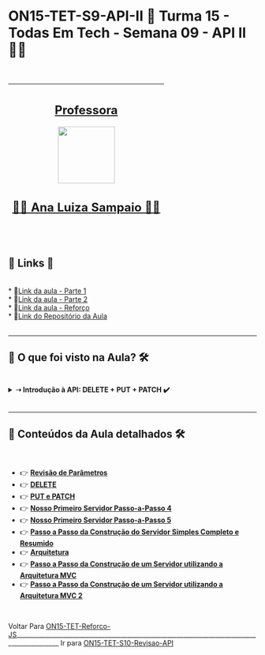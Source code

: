 # ON15-TET-S9-API-II 🤝 Turma 15 - Todas Em Tech - Semana 09 - API II 👩‍💻
</br>
<div align="center">

| [<h2>Professora</h2><img src="https://avatars.githubusercontent.com/u/49498707?v=4" width=115><br><h2>👩‍🏫 Ana Luiza Sampaio ✍🏽</h2>](https://github.com/analuizasampaio) | 
| :---: | 

</div>
</br>
<div>
  <summary>
    <h2>🔗 Links 🔗</h2>
  </summary>
  </br>
  <div>    
    * 📌<a href="https://www.youtube.com/watch?v=LbLVhgQhox4&list=PLymAQGA_lVagCUqYtEgogYohW4KJil1Qw&index=24">Link da aula - Parte 1</a>
    <br/>    
    * 📌<a href="https://www.youtube.com/watch?v=I-iwTDuIzqM&list=PLymAQGA_lVagCUqYtEgogYohW4KJil1Qw&index=25">Link da aula - Parte 2</a>
    <br/>
    * 📌<a href="https://www.youtube.com/watch?v=Q0jgct4_HjI&list=PLymAQGA_lVagCUqYtEgogYohW4KJil1Qw&index=26">Link da aula - Reforço</a>
    <br/>
    * 📌<a href="https://github.com/reprograma/ON15-TET-S9-API-II">Link do Repositório da Aula</a>
    <br/>
  </div>
</div>
</br>

___
##  👀 O que foi visto na Aula? 🛠️
</br>
<details>
    <summary>
      <strong>➝ Introdução à API: DELETE + PUT + PATCH ✔️</strong>
    </summary>    
    <div align="left">        
      <table border=1>             
        <tr>
          <td align="center">👉</td>                
          <td>DELETE</td>                
          <td align="center">✅</td>
        </tr>
        <tr> 
          <td align="center">👉</td>
          <td>PUT</td>                
          <td align="center">✅</td>
        </tr>
        <tr>    
          <td align="center">👉</td>            
          <td>PATCH</td>                
          <td align="center">✅</td>
        </tr>	
      </table>               
    </div>
</details>
</br>

___
##  🔨 Conteúdos da Aula detalhados 🛠️
</br>

  * 👉 [**Revisão de Parâmetros**](readme/README1.md)
  * 👉 [**DELETE**](readme/README2.md)
  * 👉 [**PUT e PATCH**](readme/README5.md)
  * 👉 [**Nosso Primeiro Servidor Passo-a-Passo 4**](readme/README3.md)
  * 👉 [**Nosso Primeiro Servidor Passo-a-Passo 5**](readme/README6.md)
  * 👉 [**Passo a Passo da Construção do Servidor Simples Completo e Resumido**](readme/README4.md)
  * 👉 [**Arquitetura**](readme/README7.md)
  * 👉 [**Passo a Passo da Construção de um Servidor utilizando a Arquitetura MVC**](readme/README8.md)
  * 👉 [**Passo a Passo da Construção de um Servidor utilizando a Arquitetura MVC 2**](readme/README9.md)

</br>

Voltar Para [ON15-TET-Reforco-JS](https://github.com/AlineAlmeida85/Reprograma-Curso-Completo/tree/main/Aulas/ON15-TET-Reforco-JS)____________________________________________________________________________________________ Ir para [ON15-TET-S10-Revisao-API](https://github.com/AlineAlmeida85/Reprograma-Curso-Completo/tree/main/Aulas/ON15-TET-S10-Revisao-API)